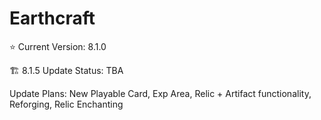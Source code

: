 # Earthcraft

⭐ Current Version: 8.1.0


🏗️ 8.1.5 Update Status: TBA

Update Plans: New Playable Card, Exp Area, Relic + Artifact functionality, Reforging, Relic Enchanting

